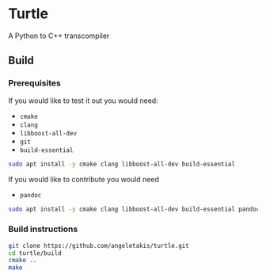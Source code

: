 # Turtle

A Python to C++ transcompiler

## Build
### Prerequisites
If you would like to test it out you would need:

 - `cmake`
 - `clang`
 - `libboost-all-dev`
 - `git`
 - `build-essential`
```Bash
sudo apt install -y cmake clang libboost-all-dev build-essential
```

If you would like to contribute you would need

 - `pandoc`
```Bash
sudo apt install -y cmake clang libboost-all-dev build-essential pandoc
```
### Build instructions
```Bash
git clone https://github.com/angeletakis/turtle.git
cd turtle/build
cmake ..
make
```
